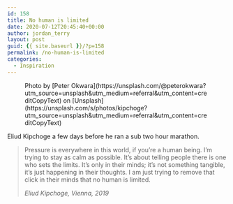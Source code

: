 ```yaml
---
id: 158
title: No human is limited
date: 2020-07-12T20:45:40+00:00
author: jordan_terry
layout: post
guid: {{ site.baseurl }}/?p=158
permalink: /no-human-is-limited
categories:
  - Inspiration
---
```

<figure class="wp-block-image size-large"><img src="{{ site.baseurl }}/wp-content/uploads/2020/07/peter-okwara-Ny975HgWwbQ-unsplash-1024x805.jpg" alt="" class="wp-image-164" srcset="{{ site.baseurl }}/wp-content/uploads/2020/07/peter-okwara-Ny975HgWwbQ-unsplash-1024x805.jpg 1024w, {{ site.baseurl }}/wp-content/uploads/2020/07/peter-okwara-Ny975HgWwbQ-unsplash-300x236.jpg 300w, {{ site.baseurl }}/wp-content/uploads/2020/07/peter-okwara-Ny975HgWwbQ-unsplash-768x604.jpg 768w, {{ site.baseurl }}/wp-content/uploads/2020/07/peter-okwara-Ny975HgWwbQ-unsplash-1536x1208.jpg 1536w, {{ site.baseurl }}/wp-content/uploads/2020/07/peter-okwara-Ny975HgWwbQ-unsplash.jpg 1920w" sizes="(max-width: 1024px) 100vw, 1024px" /><figcaption>Photo by [Peter Okwara](https://unsplash.com/@peterokwara?utm_source=unsplash&utm_medium=referral&utm_content=creditCopyText) on [Unsplash](https://unsplash.com/s/photos/kipchoge?utm_source=unsplash&utm_medium=referral&utm_content=creditCopyText)</figcaption></figure> 

Eliud Kipchoge a few days before he ran a sub two hour marathon.

<blockquote class="wp-block-quote is-style-large">
  <p>
    Pressure is everywhere in this world, if you&#8217;re a human being. I&#8217;m trying to stay as calm as possible. It&#8217;s about telling people there is one who sets the limits. It&#8217;s only in their minds; it&#8217;s not something tangible, it&#8217;s just happening in their thoughts. I am just trying to remove that click in their minds that no human is limited.
  </p>
  
  <cite>Eliud Kipchoge, Vienna, 2019</cite>
</blockquote>